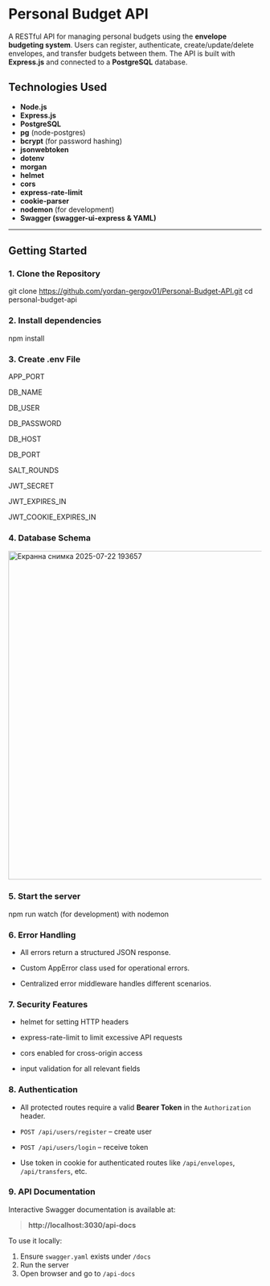 # Personal Budget API

A RESTful API for managing personal budgets using the **envelope budgeting system**. Users can register, authenticate, create/update/delete envelopes, and transfer budgets between them. The API is built with **Express.js** and connected to a **PostgreSQL** database.

## Technologies Used

- **Node.js**
- **Express.js**
- **PostgreSQL**
- **pg** (node-postgres)
- **bcrypt** (for password hashing)
- **jsonwebtoken**
- **dotenv**
- **morgan**
- **helmet**
- **cors**
- **express-rate-limit**
- **cookie-parser**
- **nodemon** (for development)
- **Swagger (swagger-ui-express & YAML)**

---

## Getting Started

### 1. Clone the Repository

git clone https://github.com/yordan-gergov01/Personal-Budget-API.git
cd personal-budget-api

### 2. Install dependencies

npm install


### 3. Create .env File

APP_PORT

DB_NAME

DB_USER

DB_PASSWORD

DB_HOST

DB_PORT

SALT_ROUNDS

JWT_SECRET

JWT_EXPIRES_IN

JWT_COOKIE_EXPIRES_IN



### 4. Database Schema

<img width="1366" height="653" alt="Екранна снимка 2025-07-22 193657" src="https://github.com/user-attachments/assets/4b6c45d7-709b-49cb-9981-8c095ffd165a" />



### 5. Start the server

 npm run watch (for development) with nodemon


### 6. Error Handling


- All errors return a structured JSON response.

- Custom AppError class used for operational errors.

- Centralized error middleware handles different scenarios.


### 7. Security Features


- helmet for setting HTTP headers

- express-rate-limit to limit excessive API requests

- cors enabled for cross-origin access

- input validation for all relevant fields


### 8. Authentication


- All protected routes require a valid **Bearer Token** in the `Authorization` header.

- `POST /api/users/register` – create user
- `POST /api/users/login` – receive token
- Use token in cookie for authenticated routes like `/api/envelopes`, `/api/transfers`, etc.


### 9. API Documentation


Interactive Swagger documentation is available at:

> **http://localhost:3030/api-docs**

To use it locally:

1. Ensure `swagger.yaml` exists under `/docs`
2. Run the server
3. Open browser and go to `/api-docs`

